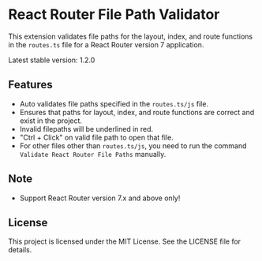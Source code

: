 # React Router File Path Validator

This extension validates file paths for the layout, index, and route functions in the `routes.ts` file for a React Router version 7 application.

Latest stable version: 1.2.0

## Features

- Auto validates file paths specified in the `routes.ts/js` file.
- Ensures that paths for layout, index, and route functions are correct and exist in the project.
- Invalid filepaths will be underlined in red.
- "Ctrl + Click" on valid file path to open that file.
- For other files other than `routes.ts/js`, you need to run the command `Validate React Router File Paths` manually.

## Note

- Support React Router version 7.x and above only!

## License

This project is licensed under the MIT License. See the LICENSE file for details.